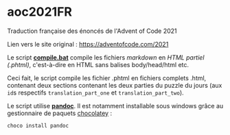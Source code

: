 # aoc2021FR

Traduction française des énoncés de l'Advent of Code 2021

Lien vers le site original : https://adventofcode.com/2021

Le script **[compile.bat](https://github.com/paoderdoktor/aoc2021fr/blob/master/compile.bat)** compile les fichiers *markdown* en *HTML partiel (.phtml)*, c'est-à-dire en HTML sans balises body/head/html etc.

Ceci fait, le script compile les fichier .phtml en fichiers complets .html, contenant deux sections contenant les deux parties du puzzle du jours (aux `id`s respectifs `translation_part_one` et `translation_part_two`).

Le script utilise **[pandoc](https://pandoc.org)**. Il est notamment installable sous windows grâce au gestionnaire de paquets [chocolatey](https://chocolatey.org/) :
```bat
choco install pandoc
```